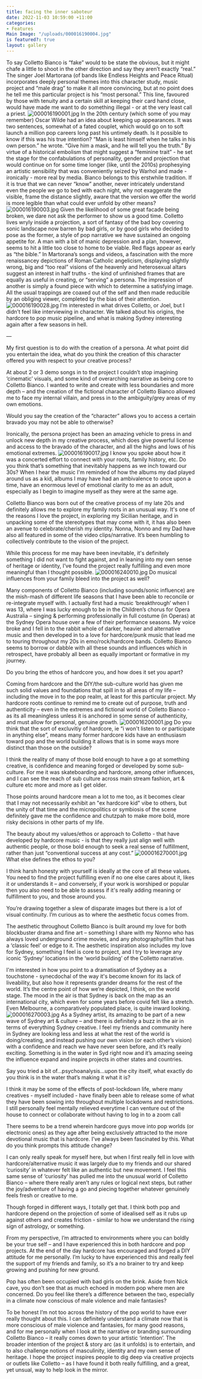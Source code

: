 ```yaml
---
title: facing the inner saboteur
date: 2022-11-03 10:59:00 +11:00
categories:
- Features
Main Image: "/uploads/000016190004.jpg"
is featured?: true
layout: gallery
---
```


To say Colletto Bianco is “fake” would to be state the obvious, but it might chafe a little to shoot in the other direction and say they aren’t exactly “real.” The singer Joel Martorana (of bands like Endless Heights and Peace Ritual) incorporates deeply personal themes into this character study, music project and “male drag” to make it all more convincing, but at no point does he tell me this particular project is his “most personal.” This line, favoured by those with tenuity and a certain skill at keeping their card hand close, would have made me want to do something illegal - or at the very least call a priest. 
![000016190001.jpg](/uploads/000016190001.jpg)
In the 20th century (which some of you may remember) Oscar Wilde had an idea about keeping up appearances. It was two sentences, somewhat of a fated couplet, which would go on to soft launch a million pop careers long past his untimely death. Is it possible to know if this was his true intention? “Man is least himself when he talks in his own person.” he wrote. “Give him a mask, and he will tell you the truth.” By virtue of a historical embolism that might suggest a “feminine trait” - he set the stage for the confabulations of personality, gender and projection that would continue on for some time longer (like, until the 2010s) prophesying an artistic sensibility that was conveniently seized by Warhol and made - ironically - more real by media. Bianco belongs to this erstwhile tradition. If it is true that we can never “know” another, never intricately understand even the people we go to bed with each night, why not exaggerate the visible, frame the distance slightly, aware that the version we offer the world is more legible than what could ever unfold by other means? 
![000016190003.jpg](/uploads/000016190003.jpg)
Given the likelihood of some great facade being broken, we dare not ask the performer to show us a good time. Colletto lives wryly inside a projection, a sort of fantasy of the bad boy covering sonic landscape now barren by bad girls, or by good girls who decided to pose as the former, a style of pop narrative we have sustained an ongoing appetite for. A man with a bit of manic depression and a plan, however, seems to hit a little too close to home to be viable. Red flags appear as early as “the bible.” In Martorana’s songs and videos, a fascination with the more renaissancey depictions of Roman Catholic angelicism, displaying slightly wrong, big and “too real” visions of the heavenly and heterosexual altars suggest an interest in half truths - the kind of unfinished frames that are equally as useful in creating, or “serving” a persona. The impression of another is simply a found piece with which to determine a satisfying image. All the usual trappings are coaxed out of the self and then made reducible by an obliging viewer, completed by the bias of their attention. 
![000016190028.jpg](/uploads/000016190028.jpg)
I’m interested in what drives Colletto, or Joel, but I didn’t feel like interviewing in character. We talked about his origins, the hardcore to pop music pipeline, and what is making Sydney interesting again after a few seasons in hell. 

—

My first question is to do with the creation of a persona. At what point did you entertain the idea, what do you think the creation of this character offered you with respect to your creative process? 

At about 2 or 3 demo songs in to the project I couldn’t stop imagining ‘cinematic’ visuals, and some kind of overarching narrative as being core to Colletto Bianco. I wanted to write and create with less boundaries and more depth – and the creation of the fictional character of Colletto Bianco allowed me to face my internal villain, and press in to the ambiguity/grey areas of my own emotions.

Would you say the creation of the “character” allows you to access a certain bravado you may not be able to otherwise?

Ironically, the persona project has been an amazing vehicle to press in and unlock new depth in my creative process, which does give powerful license and access to the bravado of the character, and all the highs and lows of his emotional extremes.
![000016190017.jpg](/uploads/000016190017.jpg)
I know you spoke about how it was a concerted effort to connect with your roots, family history, etc. Do you think that’s something that inevitably happens as we inch toward our 30s? When I hear the music I'm reminded of how the albums my dad played around us as a kid, albums I may have had an ambivalence to once upon a time, have an enormous level of emotional clarity to me as an adult, especially as I begin to imagine myself as they were at the same age.

Colletto Bianco was born out of the creative process of my late 20s and definitely allows me to explore my family roots in an unusual way. It's one of the reasons I love the project, in exploring my Sicilian heritage, and in unpacking some of the stereotypes that may come with it, it has also been an avenue to celebrate/cherish my identity. Nonna, Nonno and my Dad have also all featured in some of the video clips/narrative. It’s been humbling to collectively contribute to the vision of the project. 

While this process for me may have been inevitable, it's definitely something I did not want to fight against, and in leaning into my own sense of heritage or identity, I’ve found the project really fulfilling and even more meaningful than I thought possible.
![000016240010.jpg](/uploads/000016240010.jpg)
Do musical influences from your family bleed into the project as well? 

Many components of Colletto Bianco (including sounds/sonic influence) are the mish-mash of different life seasons that I have been able to reconcile or re-integrate myself with. I actually first had a music ‘breakthrough’ when I was 13, where I was lucky enough to be in the Children’s chorus for Opera Australia – singing & performing professionally in full costume (in Operas) at the Sydney Opera house over a few of their performance seasons. My voice broke and I fell in to the rabbit whole of darker, heavier and alternative music and then developed in to a love for hardcore/punk music that lead me to touring throughout my 20s in emo/rock/hardcore bands. Colletto Bianco seems to borrow or dabble with all these sounds and influences which in retrospect, have probably all been as equally important or formative in my journey.

Do you bring the ethos of hardcore you, and how does it set you apart? 

Coming from hardcore and the DIY/the sub-culture world has given me such solid values and foundations that spill in to all areas of my life – including the move in to the pop realm, at least for this particular project. My hardcore roots continue to remind me to create out of purpose, truth and authenticity – even in the extremes and fictional world of Colletto Bianco - as its all meaningless unless it is anchored in some sense of authenticity, and must allow for personal, genuine growth.
![000016200001.jpg](/uploads/000016200001.jpg)
Do you think that the sort of excluvitiy of hardcore, ie “i won't listen to or participate in anything else”, means many former hardcore kids have an enthusiasm toward pop and the world building it allows that is in some ways more distinct than those on the outside? 
 
I think the reality of many of those bold enough to have a go at something creative, is confidence and meaning forged or developed by some sub-culture. For me it was skateboarding and hardcore, among other influences, and I can see the reach of sub culture across main stream fashion, art & culture etc more and more as I get older.

Those points around hardcore mean a lot to me too, as it becomes clear that I may not necessarily exhibit an "ex hardcore kid" vibe to others, but the unity of that time and the micropolitics or symbiosis of the scene definitely gave me the confidence and chutzpah to make more bold, more risky decisions in other parts of my life. 

The beauty about my values/ethos or approach to Colletto - that have developed by hardcore music - is that they really just align well with authentic people, or those bold enough to seek a real sense of fulfillment, rather than just “conventional success at any cost.”
![000016270001.jpg](/uploads/000016270001.jpg)
What else defines the ethos to you?

I think harsh honesty with yourself is ideally at the core of all these values. You need to find the project fulfilling even if no one else cares about it, likes it or understands it – and conversely, if your work is worshiped or popular then you also need to be able to assess if it's really adding meaning or fulfillment to you, and those around you. 

You’re drawing together a slew of disparate images but there is a lot of visual continuity. I’m curious as to where the aesthetic focus comes from.

The aesthetic throughout Colletto Bianco is built around my love for both blockbuster drama and fine art – something I share with my Nonno who has always loved underground crime movies, and any photography/film that has a ‘classic feel’ or edge to it. The aesthetic inspiration also includes my love for Sydney, something I feel is core to project, and I try to leverage any iconic ‘Sydney’ locations in the ‘world building’ of the Colletto narrative.

I'm interested in how you point to a dramatisation of Sydney as a touchstone - synecdochal of the way it's become known for its lack of liveability, but also how it represents grander dreams for the rest of the world. It’s the centre point of how we’re depicted, I think, on the world stage. The mood in the air is that Sydney is back on the map as an international city, which even for some years before covid felt like a stretch. Even Melbourne, a comparatively populated place, is quite inward looking.
![000016270003.jpg](/uploads/000016270003.jpg)
As a Sydney artist, its amazing to be part of a new wave of Sydney art & culture – and there is definitely a buzz in the air in terms of everything Sydney creative. I feel my friends and community here in Sydney are looking less and less at what the rest of the world is doing/creating, and instead pushing our own vision (or each other’s vision) with a confidence and reach we have never seen before, and it’s really exciting. Something is in the water in Syd right now and it’s amazing seeing the influence expand and inspire projects in other states and countries.

Say you tried a bit of…psychoanalysis…upon the city itself, what exactly do you think is in the water that’s making it what it is?

I think it may be some of the effects of post-lockdown life, where many creatives - myself included - have finally been able to release some of what they have been sowing into throughout multiple lockdowns and restrictions. I still personally feel mentally relieved everytime I can venture out of the house to connect or collaborate without having to log in to a zoom call
  
There seems to be a trend wherein hardcore guys move into pop worlds (or electronic ones) as they age after being exclusively attracted to the more devotional music that is hardcore. I’ve always been fascinated by this. What do you think prompts this attitude change? 

I can only really speak for myself here, but when I first really fell in love with hardcore/alternative music it was largely due to my friends and our shared ‘curiosity’ in whatever felt like an authentic but new movement. I feel this same sense of ‘curiosity’ has pulled me into the unusual world of Colletto Bianco – where there really aren’t any rules or logical next steps, but rather the joy/adventure of having a go and piecing together whatever genuinely feels fresh or creative to me.
 
Though forged in different ways, I totally get that. I think both pop and hardcore depend on the projection of some of idealised self as it rubs up against others and creates friction - similar to how we understand the rising sign of astrology, or something.

From my perspective, I’m attracted to environments where you can boldly be your true self – and I have experienced this in both hardcore and pop projects. At the end of the day hardcore has encouraged and forged a DIY attitude for me personally. I’m lucky to have experienced this and really feel the support of my friends and family, so it’s a no brainer to try and keep growing and pushing for new ground.
 
Pop has often been occupied with bad girls on the brink. Aside from Nick cave, you don’t see that as much echoed in modern pop where men are concerned. Do you feel like there’s a difference between the two, especially in a climate now conscious of male violence and male fantasies?

To be honest I’m not too across the history of the pop world to have ever really thought about this. I can definitely understand a climate now that is more conscious of male violence and fantasies, for many good reasons, and for me personally when I look at the narrative or branding surrounding Colletto Bianco – it really comes down to your artistic ‘intention’. The broader intention of the project & story arc (as it unfolds) is to entertain, and to also challenge notions of masculinity, identity and my own sense of heritage. I hope the project inspires people to dig deep via creative projects or outlets like Colletto – as I have found it both really fulfilling, and a great, yet unsual, way to help look in the mirror. 
